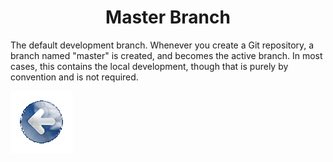 # <center>Master Branch</center>

The default development branch. Whenever you create a Git repository, a branch named "master" is created, and becomes the active branch. In most cases, this contains the local development, though that is purely by convention and is not required.

<a href="../README.md" >![back](/images/Back.png)</a>
